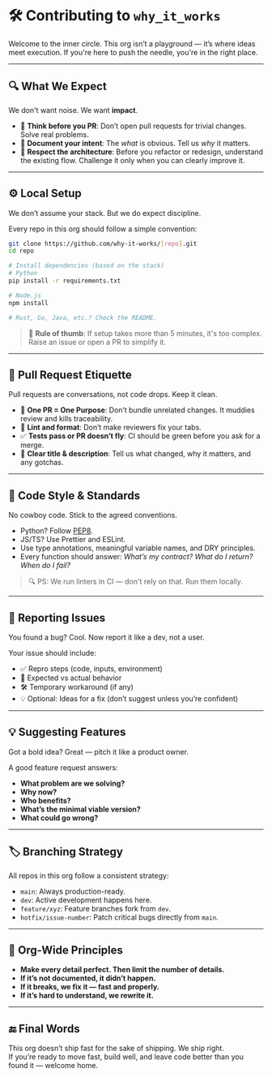 # 🛠 Contributing to `why_it_works`

Welcome to the inner circle. This org isn’t a playground — it’s where ideas meet execution. If you're here to push the needle, you're in the right place.

---

## 🔍 What We Expect

We don't want noise. We want **impact**.

- 🧠 **Think before you PR**: Don’t open pull requests for trivial changes. Solve real problems.
- 📝 **Document your intent**: The *what* is obvious. Tell us *why* it matters.
- 🧭 **Respect the architecture**: Before you refactor or redesign, understand the existing flow. Challenge it only when you can clearly improve it.

---

## ⚙️ Local Setup

We don’t assume your stack. But we do expect discipline.

Every repo in this org should follow a simple convention:

```bash
git clone https://github.com/why-it-works/[repo].git
cd repo

# Install dependencies (based on the stack)
# Python
pip install -r requirements.txt

# Node.js
npm install

# Rust, Go, Java, etc.? Check the README.
```

> 📌 **Rule of thumb**: If setup takes more than 5 minutes, it's too complex. Raise an issue or open a PR to simplify it.

---

## 🚀 Pull Request Etiquette

Pull requests are conversations, not code drops. Keep it clean.

- 🔀 **One PR = One Purpose**: Don’t bundle unrelated changes. It muddies review and kills traceability.
- 🧹 **Lint and format**: Don’t make reviewers fix your tabs.
- ✅ **Tests pass or PR doesn’t fly**: CI should be green before you ask for a merge.
- 💬 **Clear title & description**: Tell us what changed, why it matters, and any gotchas.

---

## 🎯 Code Style & Standards

No cowboy code. Stick to the agreed conventions.

- Python? Follow [PEP8](https://peps.python.org/pep-0008/).
- JS/TS? Use Prettier and ESLint.
- Use type annotations, meaningful variable names, and DRY principles.
- Every function should answer: *What’s my contract? What do I return? When do I fail?*

> 🔍 PS: We run linters in CI — don't rely on that. Run them locally.

---

## 🐞 Reporting Issues

You found a bug? Cool. Now report it like a dev, not a user.

Your issue should include:

- ✅ Repro steps (code, inputs, environment)
- 📍 Expected vs actual behavior
- 🛠 Temporary workaround (if any)
- 💡 Optional: Ideas for a fix (don’t suggest unless you’re confident)

---

## 💡 Suggesting Features

Got a bold idea? Great — pitch it like a product owner.

A good feature request answers:

- **What problem are we solving?**
- **Why now?**
- **Who benefits?**
- **What’s the minimal viable version?**
- **What could go wrong?**

---

## 🏷 Branching Strategy

All repos in this org follow a consistent strategy:

- `main`: Always production-ready.
- `dev`: Active development happens here.
- `feature/xyz`: Feature branches fork from `dev`.
- `hotfix/issue-number`: Patch critical bugs directly from `main`.

---

## 🧠 Org-Wide Principles

- **Make every detail perfect. Then limit the number of details.**
- **If it’s not documented, it didn’t happen.**
- **If it breaks, we fix it — fast and properly.**
- **If it’s hard to understand, we rewrite it.**

---

## 🔚 Final Words

This org doesn’t ship fast for the sake of shipping. We ship right.  
If you’re ready to move fast, build well, and leave code better than you found it — welcome home.
